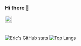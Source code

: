 ### Hi there 👋
<a href="https://www.linkedin.com/in/eric-l-439092135/">
  <img align="left" alt="Abhishek's LinkedIN" width="22px" src="https://raw.githubusercontent.com/peterthehan/peterthehan/master/assets/linkedin.svg" />
</a>
&nbsp;
&nbsp;

&nbsp;

![Eric's GitHub stats](https://github-readme-stats.vercel.app/api?username=ericlin1230&show_icons=true&theme=buefy&bg_color=START,5FFBF1,86A8E7,D16BA5&count_private=TRUE&title_color=6e38d6)
![Top Langs](https://github-readme-stats.vercel.app/api/top-langs/?username=restia1230&layout=compact&theme=buefy&bg_color=START,D16BA5,86A8E7,5FFBF1&title_color=6e38d6)
<!--
**ericlin1230/ericlin1230** is a ✨ _special_ ✨ repository because its `README.md` (this file) appears on your GitHub profile.



- 🔭 I’m currently working on ...
- 🌱 I’m currently learning ...
- 👯 I’m looking to collaborate on ...
- 🤔 I’m looking for help with ...
- 💬 Ask me about ...
- 📫 How to reach me: ...
- 😄 Pronouns: ...
- ⚡ Fun fact: ...
-->
